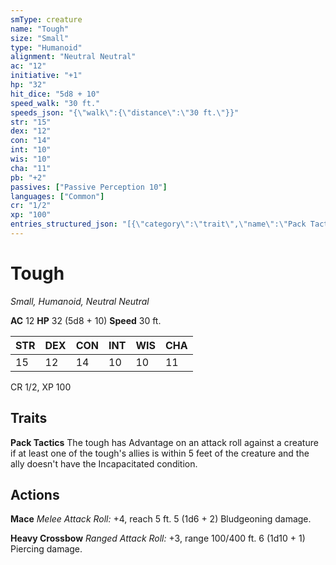 ```yaml
---
smType: creature
name: "Tough"
size: "Small"
type: "Humanoid"
alignment: "Neutral Neutral"
ac: "12"
initiative: "+1"
hp: "32"
hit_dice: "5d8 + 10"
speed_walk: "30 ft."
speeds_json: "{\"walk\":{\"distance\":\"30 ft.\"}}"
str: "15"
dex: "12"
con: "14"
int: "10"
wis: "10"
cha: "11"
pb: "+2"
passives: ["Passive Perception 10"]
languages: ["Common"]
cr: "1/2"
xp: "100"
entries_structured_json: "[{\"category\":\"trait\",\"name\":\"Pack Tactics\",\"text\":\"The tough has Advantage on an attack roll against a creature if at least one of the tough's allies is within 5 feet of the creature and the ally doesn't have the Incapacitated condition.\"},{\"category\":\"action\",\"name\":\"Mace\",\"text\":\"*Melee Attack Roll:* +4, reach 5 ft. 5 (1d6 + 2) Bludgeoning damage.\",\"kind\":\"Melee Attack Roll\",\"to_hit\":\"+4\",\"range\":\"5 ft\",\"damage\":\"5 (1d6 + 2) Bludgeoning\"},{\"category\":\"action\",\"name\":\"Heavy Crossbow\",\"text\":\"*Ranged Attack Roll:* +3, range 100/400 ft. 6 (1d10 + 1) Piercing damage.\",\"kind\":\"Ranged Attack Roll\",\"to_hit\":\"+3\",\"range\":\"100/400 ft\",\"damage\":\"6 (1d10 + 1) Piercing\"}]"
---
```


# Tough
*Small, Humanoid, Neutral Neutral*

**AC** 12
**HP** 32 (5d8 + 10)
**Speed** 30 ft.

| STR | DEX | CON | INT | WIS | CHA |
| --- | --- | --- | --- | --- | --- |
| 15 | 12 | 14 | 10 | 10 | 11 |

CR 1/2, XP 100

## Traits

**Pack Tactics**
The tough has Advantage on an attack roll against a creature if at least one of the tough's allies is within 5 feet of the creature and the ally doesn't have the Incapacitated condition.

## Actions

**Mace**
*Melee Attack Roll:* +4, reach 5 ft. 5 (1d6 + 2) Bludgeoning damage.

**Heavy Crossbow**
*Ranged Attack Roll:* +3, range 100/400 ft. 6 (1d10 + 1) Piercing damage.
